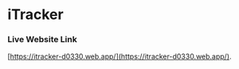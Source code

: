 # iTracker

### Live Website Link
[https://itracker-d0330.web.app/](https://itracker-d0330.web.app/).
